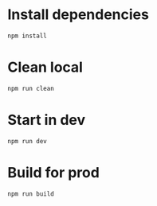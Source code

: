 # Install dependencies
```
npm install
```

# Clean local
```
npm run clean
```

# Start in dev
```
npm run dev
```

# Build for prod
```
npm run build
```